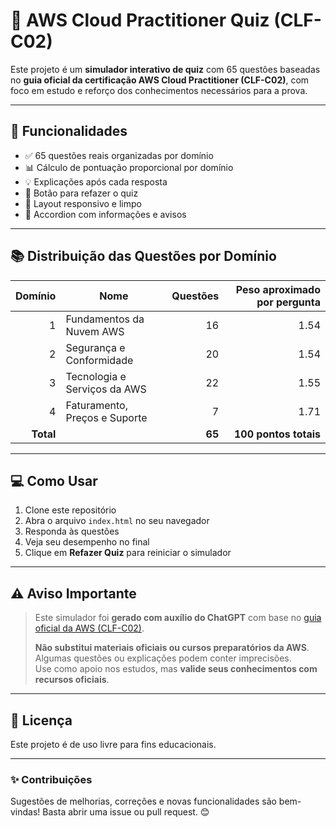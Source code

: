 # 🧠 AWS Cloud Practitioner Quiz (CLF-C02)

Este projeto é um **simulador interativo de quiz** com 65 questões baseadas no **guia oficial da certificação AWS Cloud Practitioner (CLF-C02)**, com foco em estudo e reforço dos conhecimentos necessários para a prova.

---

## 🚀 Funcionalidades

- ✅ 65 questões reais organizadas por domínio
- 📊 Cálculo de pontuação proporcional por domínio
- 💡 Explicações após cada resposta
- 🔁 Botão para refazer o quiz
- 📱 Layout responsivo e limpo
- 🧩 Accordion com informações e avisos

---

## 📚 Distribuição das Questões por Domínio

| Domínio | Nome                                             | Questões | Peso aproximado por pergunta |
|--------:|--------------------------------------------------|---------:|------------------------------:|
| 1       | Fundamentos da Nuvem AWS                         | 16       | 1.54                          |
| 2       | Segurança e Conformidade                         | 20       | 1.54                          |
| 3       | Tecnologia e Serviços da AWS                     | 22       | 1.55                          |
| 4       | Faturamento, Preços e Suporte                    | 7        | 1.71                          |
| **Total** |                                                | **65**   | **100 pontos totais**        |

---

## 💻 Como Usar

1. Clone este repositório
2. Abra o arquivo `index.html` no seu navegador
3. Responda às questões
4. Veja seu desempenho no final
5. Clique em **Refazer Quiz** para reiniciar o simulador

---

## ⚠️ Aviso Importante

> Este simulador foi **gerado com auxílio do ChatGPT** com base no [guia oficial da AWS (CLF-C02)](https://d1.awsstatic.com/training-and-certification/docs-cloud-practitioner/AWS-Certified-Cloud-Practitioner_Exam-Guide.pdf).  
> 
> **Não substitui materiais oficiais ou cursos preparatórios da AWS**. Algumas questões ou explicações podem conter imprecisões.  
> Use como apoio nos estudos, mas **valide seus conhecimentos com recursos oficiais**.

---

## 📄 Licença

Este projeto é de uso livre para fins educacionais.

---

### ✨ Contribuições

Sugestões de melhorias, correções e novas funcionalidades são bem-vindas! Basta abrir uma issue ou pull request. 😊
